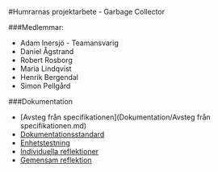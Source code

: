 #Humrarnas projektarbete - Garbage Collector

###Medlemmar: 
* Adam Inersjö - Teamansvarig
* Daniel Ågstrand
* Robert Rosborg
* Maria Lindqvist
* Henrik Bergendal
* Simon Pellgård

###Dokumentation
- [Avsteg från specifikationen](Dokumentation/Avsteg från specifikationen.md)
- [Dokumentationsstandard](Dokumentation/Dokumentationsstandard.md)
- [Enhetstestning](Dokumentation/Enhetstestning.md)
- [Individuella reflektioner](Dokumentation/Sjalvreflektioner.pdf)
- [Gemensam reflektion](Dokumentation/Gemensam-reflektion.pdf)

